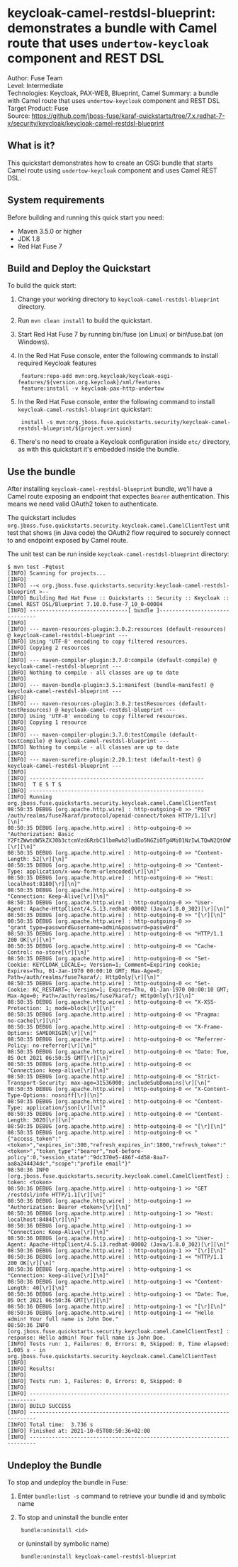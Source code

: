 keycloak-camel-restdsl-blueprint: demonstrates a bundle with Camel route that uses `undertow-keycloak` component and REST DSL
==========================
Author: Fuse Team  
Level: Intermediate  
Technologies: Keycloak, PAX-WEB, Blueprint, Camel
Summary: a bundle with Camel route that uses `undertow-keycloak` component and REST DSL
Target Product: Fuse  
Source: <https://github.com/jboss-fuse/karaf-quickstarts/tree/7.x.redhat-7-x/security/keycloak/keycloak-camel-restdsl-blueprint>


What is it?
-----------
This quickstart demonstrates how to create an OSGi bundle that starts Camel route using `undertow-keycloak` component
and uses Camel REST DSL.


System requirements
-------------------
Before building and running this quick start you need:

* Maven 3.5.0 or higher
* JDK 1.8
* Red Hat Fuse 7


Build and Deploy the Quickstart
-------------------------------

To build the quick start:

1. Change your working directory to `keycloak-camel-restdsl-blueprint` directory.
2. Run `mvn clean install` to build the quickstart.
3. Start Red Hat Fuse 7 by running bin/fuse (on Linux) or bin\fuse.bat (on Windows).
4. In the Red Hat Fuse console, enter the following commands to install required Keycloak features

        feature:repo-add mvn:org.keycloak/keycloak-osgi-features/${version.org.keycloak}/xml/features
        feature:install -v keycloak-pax-http-undertow

5. In the Red Hat Fuse console, enter the following command to install `keycloak-camel-restdsl-blueprint` quickstart:

        install -s mvn:org.jboss.fuse.quickstarts.security/keycloak-camel-restdsl-blueprint/${project.version}

6. There's no need to create a Keycloak configuration inside `etc/` directory, as with this quickstart it's embedded
inside the bundle.


Use the bundle
--------------

After installing `keycloak-camel-restdsl-blueprint` bundle, we'll have a Camel route exposing an endpoint that
expectes `Bearer` authentication. This means we need valid OAuth2 token to authenticate.

The quickstart includes `org.jboss.fuse.quickstarts.security.keycloak.camel.CamelClientTest` unit test that shows
(in Java code) the OAuth2 flow required to securely connect to and endpoint exposed by Camel route.

The unit test can be run inside `keycloak-camel-restdsl-blueprint` directory:

    $ mvn test -Pqtest
    [INFO] Scanning for projects...
    [INFO]
    [INFO] --< org.jboss.fuse.quickstarts.security:keycloak-camel-restdsl-blueprint >--
    [INFO] Building Red Hat Fuse :: Quickstarts :: Security :: Keycloak :: Camel REST DSL/Blueprint 7.10.0.fuse-7_10_0-00004
    [INFO] -------------------------------[ bundle ]-------------------------------
    [INFO]
    [INFO] --- maven-resources-plugin:3.0.2:resources (default-resources) @ keycloak-camel-restdsl-blueprint ---
    [INFO] Using 'UTF-8' encoding to copy filtered resources.
    [INFO] Copying 2 resources
    [INFO]
    [INFO] --- maven-compiler-plugin:3.7.0:compile (default-compile) @ keycloak-camel-restdsl-blueprint ---
    [INFO] Nothing to compile - all classes are up to date
    [INFO]
    [INFO] --- maven-bundle-plugin:3.5.1:manifest (bundle-manifest) @ keycloak-camel-restdsl-blueprint ---
    [INFO]
    [INFO] --- maven-resources-plugin:3.0.2:testResources (default-testResources) @ keycloak-camel-restdsl-blueprint ---
    [INFO] Using 'UTF-8' encoding to copy filtered resources.
    [INFO] Copying 1 resource
    [INFO]
    [INFO] --- maven-compiler-plugin:3.7.0:testCompile (default-testCompile) @ keycloak-camel-restdsl-blueprint ---
    [INFO] Nothing to compile - all classes are up to date
    [INFO]
    [INFO] --- maven-surefire-plugin:2.20.1:test (default-test) @ keycloak-camel-restdsl-blueprint ---
    [INFO]
    [INFO] -------------------------------------------------------
    [INFO]  T E S T S
    [INFO] -------------------------------------------------------
    [INFO] Running org.jboss.fuse.quickstarts.security.keycloak.camel.CamelClientTest
    08:50:35 DEBUG [org.apache.http.wire] : http-outgoing-0 >> "POST /auth/realms/fuse7karaf/protocol/openid-connect/token HTTP/1.1[\r][\n]"
    08:50:35 DEBUG [org.apache.http.wire] : http-outgoing-0 >> "Authorization: Basic Y2FtZWwtdW5kZXJ0b3ctcmVzdGRzbC1lbmRwb2ludDo5NGZiOTg4Mi01NzIwLTQwN2QtOWNjOC0xM2Q1Yjk5MjA3ZTQ=[\r][\n]"
    08:50:35 DEBUG [org.apache.http.wire] : http-outgoing-0 >> "Content-Length: 52[\r][\n]"
    08:50:35 DEBUG [org.apache.http.wire] : http-outgoing-0 >> "Content-Type: application/x-www-form-urlencoded[\r][\n]"
    08:50:35 DEBUG [org.apache.http.wire] : http-outgoing-0 >> "Host: localhost:8180[\r][\n]"
    08:50:35 DEBUG [org.apache.http.wire] : http-outgoing-0 >> "Connection: Keep-Alive[\r][\n]"
    08:50:35 DEBUG [org.apache.http.wire] : http-outgoing-0 >> "User-Agent: Apache-HttpClient/4.5.13.redhat-00002 (Java/1.8.0_302)[\r][\n]"
    08:50:35 DEBUG [org.apache.http.wire] : http-outgoing-0 >> "[\r][\n]"
    08:50:35 DEBUG [org.apache.http.wire] : http-outgoing-0 >> "grant_type=password&username=admin&password=passw0rd"
    08:50:35 DEBUG [org.apache.http.wire] : http-outgoing-0 << "HTTP/1.1 200 OK[\r][\n]"
    08:50:35 DEBUG [org.apache.http.wire] : http-outgoing-0 << "Cache-Control: no-store[\r][\n]"
    08:50:35 DEBUG [org.apache.http.wire] : http-outgoing-0 << "Set-Cookie: KEYCLOAK_LOCALE=; Version=1; Comment=Expiring cookie; Expires=Thu, 01-Jan-1970 00:00:10 GMT; Max-Age=0; Path=/auth/realms/fuse7karaf/; HttpOnly[\r][\n]"
    08:50:35 DEBUG [org.apache.http.wire] : http-outgoing-0 << "Set-Cookie: KC_RESTART=; Version=1; Expires=Thu, 01-Jan-1970 00:00:10 GMT; Max-Age=0; Path=/auth/realms/fuse7karaf/; HttpOnly[\r][\n]"
    08:50:35 DEBUG [org.apache.http.wire] : http-outgoing-0 << "X-XSS-Protection: 1; mode=block[\r][\n]"
    08:50:35 DEBUG [org.apache.http.wire] : http-outgoing-0 << "Pragma: no-cache[\r][\n]"
    08:50:35 DEBUG [org.apache.http.wire] : http-outgoing-0 << "X-Frame-Options: SAMEORIGIN[\r][\n]"
    08:50:35 DEBUG [org.apache.http.wire] : http-outgoing-0 << "Referrer-Policy: no-referrer[\r][\n]"
    08:50:35 DEBUG [org.apache.http.wire] : http-outgoing-0 << "Date: Tue, 05 Oct 2021 06:50:35 GMT[\r][\n]"
    08:50:35 DEBUG [org.apache.http.wire] : http-outgoing-0 << "Connection: keep-alive[\r][\n]"
    08:50:35 DEBUG [org.apache.http.wire] : http-outgoing-0 << "Strict-Transport-Security: max-age=31536000; includeSubDomains[\r][\n]"
    08:50:35 DEBUG [org.apache.http.wire] : http-outgoing-0 << "X-Content-Type-Options: nosniff[\r][\n]"
    08:50:35 DEBUG [org.apache.http.wire] : http-outgoing-0 << "Content-Type: application/json[\r][\n]"
    08:50:35 DEBUG [org.apache.http.wire] : http-outgoing-0 << "Content-Length: 3020[\r][\n]"
    08:50:35 DEBUG [org.apache.http.wire] : http-outgoing-0 << "[\r][\n]"
    08:50:35 DEBUG [org.apache.http.wire] : http-outgoing-0 << "{"access_token":"<token>","expires_in":300,"refresh_expires_in":1800,"refresh_token":"<token>","token_type":"bearer","not-before-policy":0,"session_state":"9dc370e5-486f-4d58-8aa7-aa8a244434dc","scope":"profile email"}"
    08:50:36 INFO [org.jboss.fuse.quickstarts.security.keycloak.camel.CamelClientTest] : token: <token>
    08:50:36 DEBUG [org.apache.http.wire] : http-outgoing-1 >> "GET /restdsl/info HTTP/1.1[\r][\n]"
    08:50:36 DEBUG [org.apache.http.wire] : http-outgoing-1 >> "Authorization: Bearer <token>[\r][\n]"
    08:50:36 DEBUG [org.apache.http.wire] : http-outgoing-1 >> "Host: localhost:8484[\r][\n]"
    08:50:36 DEBUG [org.apache.http.wire] : http-outgoing-1 >> "Connection: Keep-Alive[\r][\n]"
    08:50:36 DEBUG [org.apache.http.wire] : http-outgoing-1 >> "User-Agent: Apache-HttpClient/4.5.13.redhat-00002 (Java/1.8.0_302)[\r][\n]"
    08:50:36 DEBUG [org.apache.http.wire] : http-outgoing-1 >> "[\r][\n]"
    08:50:36 DEBUG [org.apache.http.wire] : http-outgoing-1 << "HTTP/1.1 200 OK[\r][\n]"
    08:50:36 DEBUG [org.apache.http.wire] : http-outgoing-1 << "Connection: keep-alive[\r][\n]"
    08:50:36 DEBUG [org.apache.http.wire] : http-outgoing-1 << "Content-Length: 40[\r][\n]"
    08:50:36 DEBUG [org.apache.http.wire] : http-outgoing-1 << "Date: Tue, 05 Oct 2021 06:50:36 GMT[\r][\n]"
    08:50:36 DEBUG [org.apache.http.wire] : http-outgoing-1 << "[\r][\n]"
    08:50:36 DEBUG [org.apache.http.wire] : http-outgoing-1 << "Hello admin! Your full name is John Doe."
    08:50:36 INFO [org.jboss.fuse.quickstarts.security.keycloak.camel.CamelClientTest] : response: Hello admin! Your full name is John Doe.
    [INFO] Tests run: 1, Failures: 0, Errors: 0, Skipped: 0, Time elapsed: 1.005 s - in org.jboss.fuse.quickstarts.security.keycloak.camel.CamelClientTest
    [INFO]
    [INFO] Results:
    [INFO]
    [INFO] Tests run: 1, Failures: 0, Errors: 0, Skipped: 0
    [INFO]
    [INFO] ------------------------------------------------------------------------
    [INFO] BUILD SUCCESS
    [INFO] ------------------------------------------------------------------------
    [INFO] Total time:  3.736 s
    [INFO] Finished at: 2021-10-05T08:50:36+02:00
    [INFO] ------------------------------------------------------------------------


Undeploy the Bundle
-------------------

To stop and undeploy the bundle in Fuse:

1. Enter `bundle:list -s` command to retrieve your bundle id and symbolic name
2. To stop and uninstall the bundle enter

        bundle:uninstall <id>

    or (uninstall by symbolic name)

        bundle:uninstall keycloak-camel-restdsl-blueprint
